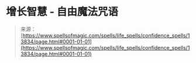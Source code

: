 <!--yml

category: 未分类

date: 2024-06-12 18:52:25

-->

# 增长智慧 - 自由魔法咒语

> 来源：[https://www.spellsofmagic.com/spells/life_spells/confidence_spells/13834/page.html#0001-01-01](https://www.spellsofmagic.com/spells/life_spells/confidence_spells/13834/page.html#0001-01-01)
